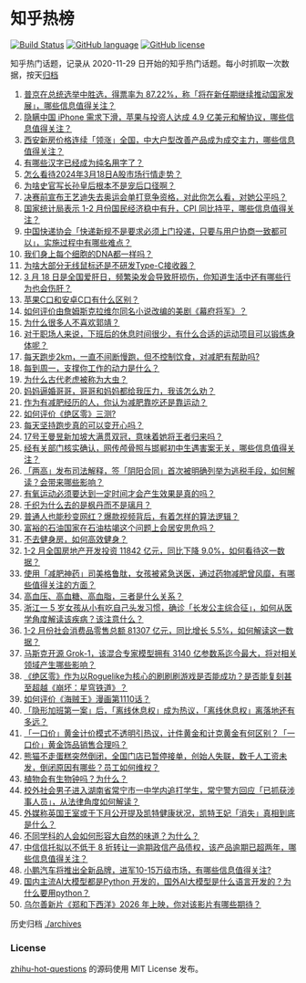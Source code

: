 # 知乎热榜
[![Build Status](https://github.com/ToWeLong/zhihu-hot-questions/workflows/CI/badge.svg)](https://github.com/ToWeLong/zhihu-hot-questions/actions)
[![GitHub language](https://img.shields.io/badge/language-golang-orange.svg)](https://golang.org/)
[![GitHub license](https://img.shields.io/github/license/ToWeLong/zhihu-hot-questions)](https://github.com/ToWeLong/zhihu-hot-questions/blob/main/LICENSE)

知乎热门话题，记录从 2020-11-29 日开始的知乎热门话题。每小时抓取一次数据，按天[归档](./archives)

<!-- BEGIN -->

1. [普京在总统选举中胜选，得票率为 87.22%，称「将在新任期继续推动国家发展」，哪些信息值得关注？](https://www.zhihu.com/question/649020256)
1. [隐瞒中国 iPhone 需求下滑，苹果与投资人达成 4.9 亿美元和解协议，哪些信息值得关注？](https://www.zhihu.com/question/648931124)
1. [西安新房价格连续「领涨」全国，中大户型改善产品成为成交主力，哪些信息值得关注？](https://www.zhihu.com/question/649022324)
1. [有哪些汉字已经成为纯名用字了？](https://www.zhihu.com/question/646824217)
1. [怎么看待2024年3月18日A股市场行情走势？](https://www.zhihu.com/question/649035799)
1. [为啥史官写长孙皇后根本不是宠后口径啊？](https://www.zhihu.com/question/648763676)
1. [决赛前宣布王艺迪失去奥运会单打竞争资格，对此你怎么看，对她公平吗？](https://www.zhihu.com/question/648995884)
1. [国家统计局表示 1-2 月份国民经济稳中有升，CPI 同比持平，哪些信息值得关注？](https://www.zhihu.com/question/649035648)
1. [中国快递协会「快递新规不是要求必须上门投递，只要与用户协商一致都可以」，实施过程中有哪些难点？](https://www.zhihu.com/question/648699525)
1. [我们身上每个细胞的DNA都一样吗？](https://www.zhihu.com/question/647083373)
1. [为啥大部分无线鼠标还是不研发Type-C接收器？](https://www.zhihu.com/question/648375644)
1. [3 月 18 日是全国爱肝日，频繁染发会导致肝损伤，你知道生活中还有哪些行为也会伤肝？](https://www.zhihu.com/question/649025019)
1. [苹果C口和安卓C口有什么区别？](https://www.zhihu.com/question/646909743)
1. [如何评价由詹姆斯克拉维尔同名小说改编的美剧《幕府将军》？](https://www.zhihu.com/question/646110210)
1. [为什么很多人不喜欢郭靖？](https://www.zhihu.com/question/648423453)
1. [对于职场人来说，下班后的休息时间很少，有什么合适的运动项目可以锻炼身体呢？](https://www.zhihu.com/question/648358348)
1. [每天跑步2km，一直不间断慢跑，但不控制饮食，对减肥有帮助吗?](https://www.zhihu.com/question/648480123)
1. [每到周一，支撑你工作的动力是什么？](https://www.zhihu.com/question/648054841)
1. [为什么古代老虎被称为大虫？](https://www.zhihu.com/question/29161985)
1. [妈妈逼婚哥哥，哥哥和妈妈都给我压力，我该怎么劝？](https://www.zhihu.com/question/648608045)
1. [作为有减肥经历的人，你认为减肥靠吃还是靠运动？](https://www.zhihu.com/question/647590621)
1. [如何评价《绝区零》三测?](https://www.zhihu.com/question/649006318)
1. [每天坚持跑步真的可以变开心吗？](https://www.zhihu.com/question/648425032)
1. [17号王曼昱新加坡大满贯双冠，意味着她将王者归来吗？](https://www.zhihu.com/question/648989330)
1. [经有关部门核实确认，网传颅骨照与邯郸初中生遇害案无关，哪些信息值得关注？](https://www.zhihu.com/question/649024087)
1. [「两高」发布司法解释，签「阴阳合同」首次被明确列举为逃税手段，如何解读？会带来哪些影响？](https://www.zhihu.com/question/649037951)
1. [有氧运动必须要达到一定时间才会产生效果是真的吗？](https://www.zhihu.com/question/648426442)
1. [千织为什么去的是枫丹而不是璃月？](https://www.zhihu.com/question/648586453)
1. [普通人也能秒变网红？爆款视频背后，有着怎样的算法逻辑？](https://www.zhihu.com/question/649035510)
1. [富裕的石油国家在石油枯竭这个问题上会居安思危吗？](https://www.zhihu.com/question/647093748)
1. [不去健身房，如何高效健身？](https://www.zhihu.com/question/648061390)
1. [1-2 月全国房地产开发投资 11842 亿元，同比下降 9.0%，如何看待这一数据？](https://www.zhihu.com/question/649034588)
1. [使用「减肥神药」司美格鲁肽，女孩被紧急送医，通过药物减肥曾风靡，有哪些值得关注的方面？](https://www.zhihu.com/question/648924127)
1. [高血压、高血糖、高血脂，三者是什么关系？](https://www.zhihu.com/question/640170205)
1. [浙江一 5 岁女孩从小有吃自己头发习惯，确诊「长发公主综合征」，如何从医学角度解读该疾病？该注意什么？](https://www.zhihu.com/question/648973676)
1. [1-2 月份社会消费品零售总额 81307 亿元，同比增长 5.5%，如何解读这一数据？](https://www.zhihu.com/question/649033528)
1. [马斯克开源 Grok-1，该混合专家模型拥有 3140 亿参数系迄今最大，将对相关领域产生哪些影响？](https://www.zhihu.com/question/649026232)
1. [《绝区零》作为以Roguelike为核心的刷刷刷游戏是否能成功？是否能复刻甚至超越《崩坏：星穹铁道》？](https://www.zhihu.com/question/648951152)
1. [如何评价《海贼王》漫画第1110话？](https://www.zhihu.com/question/648664315)
1. [「隐形加班第一案」后，「离线休息权」成为热议，「离线休息权」离落地还有多远？](https://www.zhihu.com/question/649034944)
1. [「一口价」黄金计价模式不透明引热议，计件黄金和计克黄金有何区别？「一口价」黄金饰品销售合理吗？](https://www.zhihu.com/question/649034812)
1. [熊猫不走蛋糕突然倒闭，全国门店已暂停接单，创始人失联，数千人工资未发，倒闭原因有哪些？员工如何维权？](https://www.zhihu.com/question/649029557)
1. [植物会有生物钟吗？为什么？](https://www.zhihu.com/question/648173580)
1. [校外社会男子进入湖南省常宁市一中学内追打学生，常宁警方回应「已抓获涉事人员」，从法律角度如何解读？](https://www.zhihu.com/question/648976315)
1. [外媒称英国王室或于下月公开提及凯特健康状况，凯特王妃「消失」真相到底是什么？](https://www.zhihu.com/question/648970048)
1. [不同学科的人会如何形容大自然的味道？为什么？](https://www.zhihu.com/question/648340317)
1. [中信信托拟以不低于 8 折转让一逾期政信产品债权，该产品逾期已超两年，哪些信息值得关注？](https://www.zhihu.com/question/648957043)
1. [小鹏汽车将推出全新品牌，进军10-15万级市场，有哪些信息值得关注?](https://www.zhihu.com/question/648852913)
1. [国内主流AI大模型都是Python 开发的，国外AI大模型是什么语言开发的？为什么要用python？](https://www.zhihu.com/question/646173313)
1. [乌尔善新片《郑和下西洋》2026 年上映，你对该影片有哪些期待？](https://www.zhihu.com/question/647552881)

<!-- END -->

历史归档 [./archives](./archives)


### License
[zhihu-hot-questions](https://github.com/towelong/zhihu-hot-questions) 的源码使用 MIT License 发布。